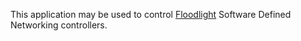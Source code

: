 
This application may be used to control [Floodlight](http://www.projectfloodlight.org/floodlight/)
Software Defined Networking controllers.
